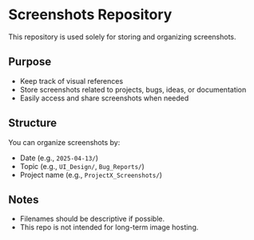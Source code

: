 # Screenshots Repository

This repository is used solely for storing and organizing screenshots.

## Purpose

- Keep track of visual references
- Store screenshots related to projects, bugs, ideas, or documentation
- Easily access and share screenshots when needed

## Structure

You can organize screenshots by:
- Date (e.g., `2025-04-13/`)
- Topic (e.g., `UI_Design/`, `Bug_Reports/`)
- Project name (e.g., `ProjectX_Screenshots/`)

## Notes

- Filenames should be descriptive if possible.
- This repo is not intended for long-term image hosting.
